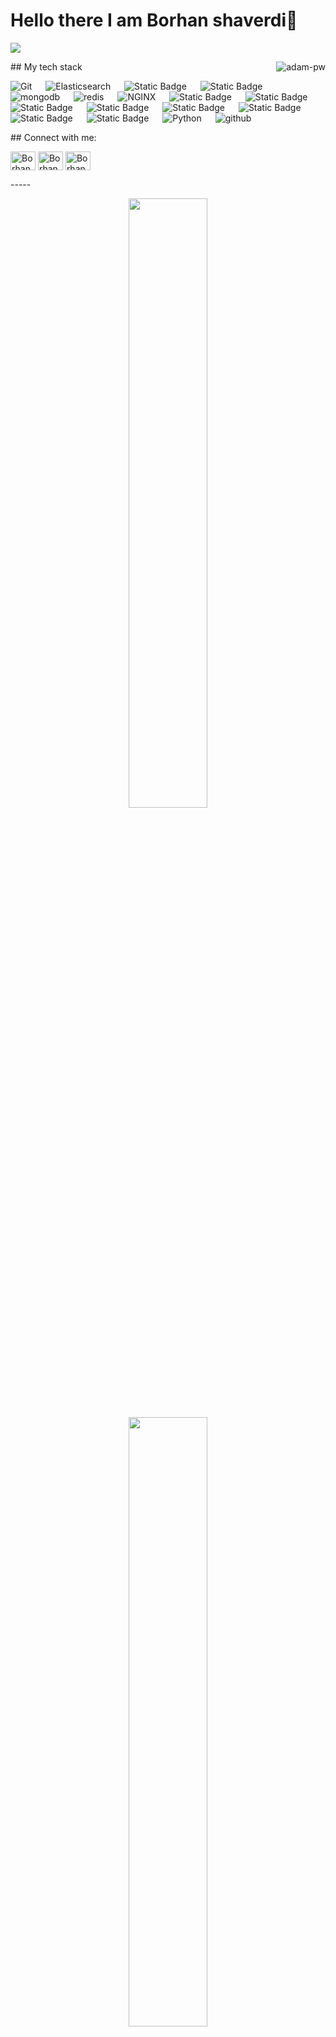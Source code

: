 # Hello there I am Borhan shaverdi👋
<!--
   **shaverdi10381/shaverdi10381** is a ✨ _special_ ✨ repository because its `README.md` (this file) appears on your GitHub profile.
   
   Here are some ideas to get you started:
   
   - 🔭 I’m currently working on ...
   - 🌱 I’m currently learning ...
   - 👯 I’m looking to collaborate on ...
   - 🤔 I’m looking for help with ...
   - 💬 Ask me about ...
   - 📫 How to reach me: ...
   - 😄 Pronouns: ...
   - ⚡ Fun fact: ...
   -->
![](https://github.com/halfrost/halfrost/blob/master/icons/header_.png)
<p><img align="right" src="https://github.com/Adam-pw/Adam-pw/blob/main/animation_500_kxa883sd.gif" alt="adam-pw" /></p>
## My tech stack
<p align="left"> 
   <a>
   <img alt="Git" src="https://img.shields.io/badge/-git-red?logo=git&logoColor=white"/>
   </a>
   &emsp; 
   <a> 
   <img alt="Elasticsearch" src="https://img.shields.io/badge/-ElasticSearch-brightgreen?logo=elasticsearch&logoColor=white">
   </a> 
   &emsp;
   <a>
   <img alt="Static Badge" src="https://img.shields.io/badge/Jenkins-Jenkins?style=plastic&logo=Jenkins&logoColor=white&color=red">
   </a>
   &emsp;
   <a>
   <img alt="Static Badge" src="https://img.shields.io/badge/PostgreSQL-PostgreSQL?style=plastic&logo=PostgreSQL&logoColor=blue&color=white">
   </a>
   &emsp;
   <a> 
   <img alt="mongodb" src="https://img.shields.io/badge/-mongoDb-green?logo=mongodb&logoColor=white">
   </a>
   &emsp;
   <a>
   <img alt="redis" src="https://img.shields.io/badge/-redis-red?logo=redis&logoColor=white"/>
   </a>
   &emsp;
   <a>
   <img alt="NGINX" src="https://img.shields.io/badge/-NGINX-yellow?logo=nginx&logoColor=white"/>
   </a>
   &emsp;
   <a>
   <img alt="Static Badge" src="https://img.shields.io/badge/kafka-kafka?style=plastic&logo=apachekafka&logoColor=black&color=white">
   &emsp;
   <a> 
   <img alt="Static Badge" src="https://img.shields.io/badge/kubernetes-kubernetes?style=plastic&logo=kubernetes&logoColor=white&color=blue">
   </a>
   &emsp;
   <a>
   <img alt="Static Badge" src="https://img.shields.io/badge/docker-docker?style=plastic&logo=docker&logoColor=white&color=blue">
   </a>
   &emsp;
   <a>
   <img alt="Static Badge" src="https://img.shields.io/badge/Keycloak-Keycloak?style=plastic&logo=Keycloak&color=black">
   </a>     
   &emsp;
   <a>
   <img alt="Static Badge" src="https://img.shields.io/badge/Grafana-Grafana?style=plastic&logo=Grafana&logoColor=orange&color=white">
   </a>
   &emsp;
   <a>
   <img alt="Static Badge" src="https://img.shields.io/badge/zabbix-zabbix?style=plastic&logo=zabbix&logoColor=white&color=red">
   </a>
   &emsp;
   <a>
   <img alt="Static Badge" src="https://img.shields.io/badge/Prometheus-Prometheus?style=plastic&logo=Prometheus&logoColor=orange&color=white">
   </a>
   &emsp;
   <a>
   <img alt="Static Badge" src="https://img.shields.io/badge/dotnet-dotnet?style=plastic&logo=dotnet&logoColor=white&color=purple">
   </a>
   &emsp;
   <a>
   <img alt="Python" src="https://img.shields.io/badge/Python%20-%2314354C.svg?logo=python&logoColor=white">
   </a>
   &emsp;
   <a> 
   <img alt="github" src="https://img.shields.io/badge/-GitHub-black?logo=github&logoColor=white">
   </a>
</p>
## Connect with me:
<p align="left">
   <a href="https://www.linkedin.com/in/borhan-shaverdi-8a322278/" target="blank"><img align="center"
      src="https://raw.githubusercontent.com/rahuldkjain/github-profile-readme-generator/master/src/images/icons/Social/linked-in-alt.svg"
      alt="Borhan shaverdi" height="30" width="40" /></a>
   <a href="https://www.instagram.com/borhan.shaverdi/" target="blank"><img align="center"
      src="https://raw.githubusercontent.com/rahuldkjain/github-profile-readme-generator/master/src/images/icons/Social/instagram.svg"
      alt="Borhan shaverdi" height="30" width="40" /></a>
  <a href="https://x.com/BShaverdi" target="blank"><img align="center"
      src="https://raw.githubusercontent.com/rahuldkjain/github-profile-readme-generator/master/src/images/icons/Social/twitter.svg"
      alt="Borhan shaverdi" height="30" width="40" /></a>
</p>
-----
<p align="center">
   <img height="50%" width="auto" src ="https://github-readme-stats.vercel.app/api?username=shaverdi10381&show_icons=true&count_private=true&theme=darcula&hide_border=true&hide=issues,contribs&bg_color=00000000">
   <img height="50%" width="auto" src ="https://github-readme-stats.vercel.app/api/top-langs/?username=shaverdi10381&layout=compact&hide_border=true&theme=darcula&bg_color=00000000&langs_count=6&hide=jupyter%20notebook,tex,css,php">
   <img height="50%" width="auto" src ="https://github-readme-streak-stats.herokuapp.com?user=shaverdi10381&theme=darcula&hide_border=true&background=FFFFFF00">
   <br>
   <br>
</p>
<p align="center">
  <a href="https://stackoverflow.com/users/27569491/borhan-shaverdi"><img src="https://stackoverflow.com/users/flair/27569491.png" width="208" height="58" alt="profile for Borhan Shaverdi at Stack Overflow, Q&amp;A for professional and enthusiast programmers" title="profile for Borhan Shaverdi at Stack Overflow, Q&amp;A for professional and enthusiast programmers"></a>
</p>
